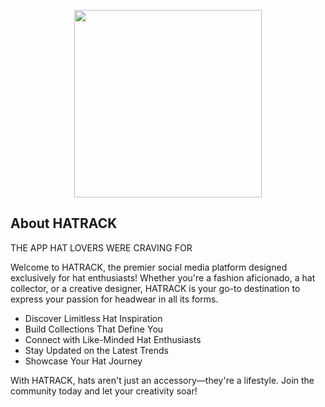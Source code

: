 <p align="center"><a href="https://laravel.com" target="_blank"><img src="https://hatrack.de/assets/img/logo_hatrack.svg" width="300"></a></p>

## About HATRACK

THE APP HAT LOVERS WERE CRAVING FOR

Welcome to HATRACK, the premier social media platform designed exclusively for hat 
enthusiasts! Whether you're a fashion aficionado, a hat collector, or a creative designer, 
HATRACK is your go-to destination to express your passion for headwear in all its forms.

- Discover Limitless Hat Inspiration
- Build Collections That Define You
- Connect with Like-Minded Hat Enthusiasts
- Stay Updated on the Latest Trends
- Showcase Your Hat Journey
 
With HATRACK, hats aren't just an accessory—they're a lifestyle. Join the community today 
and let your creativity soar!